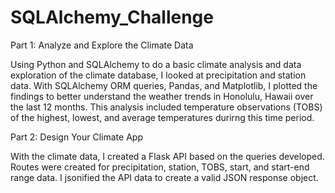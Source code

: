 # SQLAlchemy_Challenge

Part 1: Analyze and Explore the Climate Data

Using Python and SQLAlchemy to do a basic climate analysis and data exploration of the climate database, I looked at precipitation and station data. With SQLAlchemy ORM queries, Pandas, and Matplotlib, I plotted the findings to better understand the weather trends in Honolulu, Hawaii over the last 12 months. This analysis included temperature observations (TOBS) of the highest, lowest, and average temperatures durirng this time period.

Part 2: Design Your Climate App

With the climate data, I created a Flask API based on the queries developed. Routes were created for precipitation, station, TOBS, start, and start-end range data. I jsonified the API data to create a valid JSON response object.

